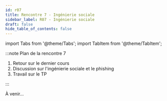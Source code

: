 ```yaml
---
id: r07
title: Rencontre 7 - Ingénierie sociale
sidebar_label: R07 - Ingénierie sociale
draft: false
hide_table_of_contents: false
---
```


import Tabs from '@theme/Tabs';
import TabItem from '@theme/TabItem';

:::note Plan de la rencontre 7

<Tabs>

<TabItem value="deroulement" label="👨‍🏫 Déroulement">

1. Retour sur le dernier cours
2. Discussion sur l'ingénierie sociale et le phishing
3. Travail sur le TP

</TabItem>

<TabItem value="documents" label="📚 Documents">

</TabItem>

</Tabs>

:::

À venir...